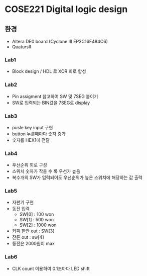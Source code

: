 # COSE221 Digital logic design
## 환경
* Altera DE0 board (Cyclone III EP3C16F484C6)
* QuatursII 

### Lab1
* Block design / HDL 로 XOR 회로 합성

### Lab2
* Pin assigment 참고하여 SW 및 7SEG 붙이기
* SW로 입력되는 BIN값을 7SEG로 display

### Lab3
* pusle key input 구현
* button 누를때마다 숫자 증가
* 숫자를 HEX1에 전달

### Lab4
* 우선순위 회로 구성
* 스위치 숫자가 작을 수 록 우선가 높음
* 복수개의 SW가 입력되어도 우선순위가 높은 스위치에 해당하는 값 출력

### Lab5
* 자판기 구현
* 동전 입력
  * SW[0] : 100  won
  * SW[1] : 500  won
  * SW[2] : 1000 won
* 커피 한잔 out : SW[3]
* 잔돈      out : sw[4]
* 동전은 2000원이 max


### Lab6
* CLK count 이용하여 0.1초마다 LED shift